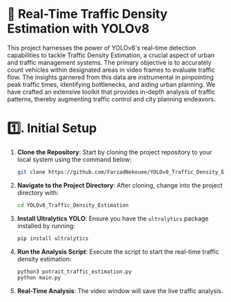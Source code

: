 # 🚗 Real-Time Traffic Density Estimation with YOLOv8
This project harnesses the power of YOLOv8's real-time detection capabilities to tackle Traffic Density Estimation, a crucial aspect of urban and traffic management systems. The primary objective is to accurately count vehicles within designated areas in video frames to evaluate traffic flow. The insights garnered from this data are instrumental in pinpointing peak traffic times, identifying bottlenecks, and aiding urban planning. We have crafted an extensive toolkit that provides in-depth analysis of traffic patterns, thereby augmenting traffic control and city planning endeavors.


# 1️⃣. Initial Setup
1. **Clone the Repository**: Start by cloning the project repository to your local system using the command below:
    ```bash
    git clone https://github.com/FarzadNekouee/YOLOv8_Traffic_Density_Estimation.git
    ```
2. **Navigate to the Project Directory**: After cloning, change into the project directory with:
    ```bash
    cd YOLOv8_Traffic_Density_Estimation
3. **Install Ultralytics YOLO**: Ensure you have the `ultralytics` package installed by running:
    ```bash
    pip install ultralytics
    ```
4. **Run the Analysis Script**: Execute the script to start the real-time traffic density estimation:
    ```bash
    python3 potrait_traffic_estimation.py
    python main.py
    ```
5. **Real-Time Analysis**: The video window will save the live traffic analysis. 
